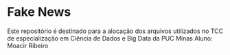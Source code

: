 # Fake News

Este repositório é destinado para a alocação dos arquivos utilizados no TCC de especialização em Ciência de Dados e Big Data da PUC Minas 
Aluno: Moacir Ribeiro

